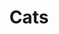 ---
title: Cats
layout: collection
permalink: /show-cat/
collection: cats
entries_layout: grid
classes: wide
author_profile: false
redirect_from:
  - /cats/
---